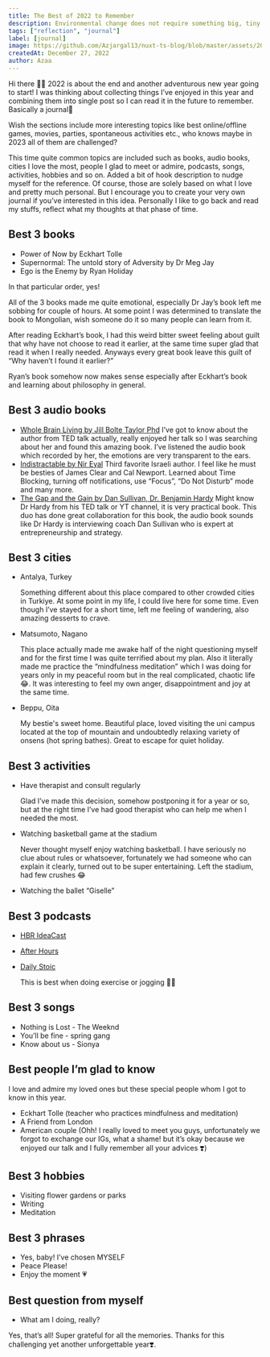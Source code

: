 ```yaml
---
title: The Best of 2022 to Remember
description: Environmental change does not require something big, tiny steps can lead something greater. Recent a few weeks, I am curious about climate change and its effect in our Nature, would like to join this movement, in order to others get familiar with it.
tags: ["reflection", "journal"]
label: [journal] 
image: https://github.com/Azjargal13/nuxt-ts-blog/blob/master/assets/2022-to-remember.jpg
createdAt: December 27, 2022
author: Azaa
---
```


Hi there 👋🏻
2022 is about the end and another adventurous new year going to start! I was thinking about collecting things I’ve enjoyed in this year and combining them into single post so I can read it in the future to remember. Basically a journal🦥

Wish the sections include more interesting topics like best online/offline games, movies, parties, spontaneous activities etc., who knows maybe in 2023 all of them are challenged?

This time quite common topics are included such as books, audio books, cities I love the most, people I glad to meet or admire, podcasts, songs, activities, hobbies and so on. Added a bit of hook description to nudge myself for the reference. Of course, those are solely based on what I love and pretty much personal. But I encourage you to create your very own journal if you’ve interested in this idea. Personally I like to go back and read my stuffs, reflect what my thoughts at that phase of time.

## Best 3 books

- Power of Now by Eckhart Tolle
- Supernormal: The untold story of Adversity by Dr Meg Jay
- Ego is the Enemy by Ryan Holiday

In that particular order, yes!

All of the 3 books made me quite emotional, especially Dr Jay’s book left me sobbing for couple of hours. At some point I was determined to translate the book to Mongolian, wish someone do it so many people can learn from it.

After reading Eckhart’s book, I had this weird bitter sweet feeling about guilt that why have not choose to read it earlier, at the same time super glad that read it when I really needed. Anyways every great book leave this guilt of “Why haven’t I found it earlier?” 

Ryan’s book somehow now makes sense especially after Eckhart’s book and learning about philosophy in general.

## Best 3 audio books

- [Whole Brain Living by Jill Bolte Taylor Phd](https://www.amazon.com/Whole-Brain-Living-Anatomy-Characters-ebook/dp/B08W29Q2CR)
I’ve got to know about the author from TED talk actually, really enjoyed her talk so I was searching about her and found this amazing book. I’ve listened the audio book which recorded by her, the emotions are very transparent to the ears.
- [Indistractable by Nir Eyal](https://www.amazon.com/Indistractable-Control-Your-Attention-Choose-ebook/dp/B07PG2W6DC/ref=sr_1_1?keywords=indistractable&qid=1672135516&s=digital-text&sprefix=indestra%2Cdigital-text%2C369&sr=1-1)
Third favorite Israeli author. I feel like he must be besties of James Clear and Cal Newport. Learned about Time Blocking, turning off notifications, use “Focus”, “Do Not Disturb” mode and many more.
- [The Gap and the Gain by Dan Sullivan, Dr. Benjamin Hardy](https://www.amazon.com/Gap-Gain-Achievers-Happiness-Confidence-ebook/dp/B08TGTK2L2/ref=sr_1_1?keywords=the+gap+and+the+gain+dan+sullivan&qid=1672135546&s=digital-text&sprefix=the+gap%2Cdigital-text%2C367&sr=1-1)
Might know Dr Hardy from his TED talk or YT channel, it is very practical book. This duo has done great collaboration for this book, the audio book sounds like Dr Hardy is interviewing coach Dan Sullivan who is expert at entrepreneurship and strategy.

## Best 3 cities

- Antalya, Turkey

    Something different about this place compared to other crowded cities in Turkiye. At some point in my life, I could live here for some time. Even though I’ve stayed for a short time, left me feeling of wandering, also amazing desserts to crave.
- Matsumoto, Nagano

    This place actually made me awake half of the night questioning myself and for the first time I was quite terrified about my plan. Also it literally made me practice the “mindfulness meditation” which I was doing for years only in my peaceful room but in the real complicated, chaotic life 😂. It was interesting to feel my own anger, disappointment and joy at the same time.
- Beppu, Oita

    My bestie's sweet home. Beautiful place, loved visiting the uni campus located at the top of mountain and undoubtedly relaxing variety of onsens (hot spring bathes). Great to escape for quiet holiday.

## Best 3 activities

- Have therapist and consult regularly
  
    Glad I’ve made this decision, somehow postponing it for a year or so, but at the right time I’ve had good therapist who can help me when I needed the most.
- Watching basketball game at the stadium
    
    Never thought myself enjoy watching basketball. I have seriously no clue about rules or whatsoever, fortunately we had someone who can explain it clearly, turned out to be super entertaining. Left the stadium, had few crushes 😂
- Watching the ballet “Giselle”

## Best 3 podcasts

- [HBR IdeaCast](https://podcasts.apple.com/us/podcast/hbr-ideacast/id152022135)
- [After Hours](https://podcasts.apple.com/us/podcast/after-hours/id1363110130)
- [Daily Stoic](https://podcasts.apple.com/us/podcast/the-daily-stoic/id1430315931) 

    This is best when doing exercise or jogging 🏃🏻

## Best 3 songs

- Nothing is Lost - The Weeknd
- You’ll be fine - spring gang
- Know about us - Sionya

## Best people I’m glad to know

I love and admire my loved ones but these special people whom I got to know in this year. 

- Eckhart Tolle (teacher who practices mindfulness and meditation)
- A Friend from London
- American couple (Ohh! I really loved to meet you guys, unfortunately we forgot to exchange our IGs, what a shame! but it’s okay because we enjoyed our talk and I fully remember all your advices ❣️)

## Best 3 hobbies

- Visiting flower gardens or parks
- Writing
- Meditation

## Best 3 phrases

- Yes, baby! I’ve chosen MYSELF
- Peace Please!
- Enjoy the moment 💗

## Best question from myself

- What am I doing, really?

Yes, that’s all! Super grateful for all the memories. Thanks for this challenging yet another unforgettable year❣️.